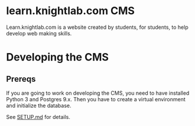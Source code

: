 # learn.knightlab.com CMS

Learn.knightlab.com is a website created by students, for students, to help develop web making skills.

# Developing the CMS



## Prereqs
If you are going to work on developing the CMS, you need to have installed Python 3 and Postgres 9.x. Then you have to create a virtual environment and initialize the database.

See [SETUP.md](SETUP.md) for details.
